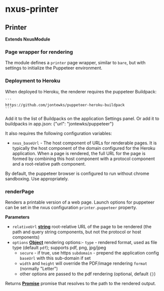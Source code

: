 # nxus-printer

<!-- Generated by documentation.js. Update this documentation by updating the source code. -->

## Printer

**Extends NxusModule**

### Page wrapper for rendering

The module defines a `printer` page wrapper, similar to `bare`, but
with settings to initialize the Puppeteer environment.

### Deployment to Heroku

When deployed to Heroku, the renderer requires the puppeteer
Buildpack:

    ```
    https://github.com/jontewks/puppeteer-heroku-buildpack
    ```

Add it to the list of Buildpacks on the application Settings panel.
Or add it to buildpacks in app.json: {"url": "jontewks/puppeteer"}

It also requires the following configuration variables:

-   `nxus_baseUrl` - The host component of URLs for renderable pages.
      It is typically the host component of the domain configured for
      the Heroku application. When a page is rendered, the full URL
      for the page is formed by combining this host component with a
      protocol component and a root-relative path component.

By default, the puppeteer browser is configured to run without chrome sandboxing. Use appropriately.

### renderPage

Renders a printable version of a web page.
Launch options for puppeteer can be set in the nxus configuration `printer.puppeteer` property.

**Parameters**

-   `relativeUrl` **[string](https://developer.mozilla.org/docs/Web/JavaScript/Reference/Global_Objects/String)** root-relative URL of the page to be
      rendered (the path and query string components, but not the
      protocol or host components)
-   `options` **[Object](https://developer.mozilla.org/docs/Web/JavaScript/Reference/Global_Objects/Object)** rendering options:-   `type` - rendered format, used as file type (default `pdf`); supports pdf, png, jpg/jpeg
    -   `secure` - if true, use https
        `subdomain` - prepend the application config `baseUrl` with this sub-domain if set
    -   `width` and `height` will override the PDF/image rendering `format` (normally "Letter")
    -   other options are passed to the pdf rendering (optional, default `{}`)

Returns **[Promise](https://developer.mozilla.org/docs/Web/JavaScript/Reference/Global_Objects/Promise)** promise that resolves to the path to the rendered output.
